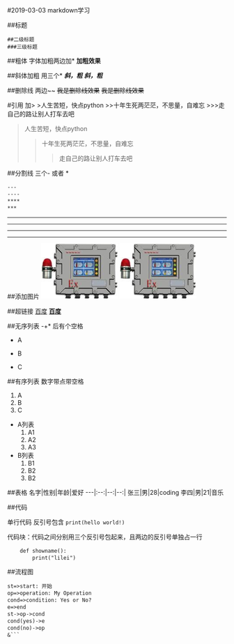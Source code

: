 
#2019-03-03 markdown学习

##标题

    ##二级标题
    ###三级标题


##粗体
字体加粗两边加*
**加粗效果**

##斜体加粗
用三个*
    ***斜，粗***
***斜，粗***

##删除线 
两边~~
    ~~我是删除线效果~~
~~我是删除线效果~~

#引用
加>
    >人生苦短，快点python
    >>十年生死两茫茫，不思量，自难忘
    >>>走自己的路让别人打车去吧

>人生苦短，快点python
>>十年生死两茫茫，不思量，自难忘
>>>走自己的路让别人打车去吧

##分割线 
三个- 或者 *

    ---
    ----
    ****
    ***
---
----
****
***

##添加图片
    ![测试图](./img/1-1.jpg "TPU")
![测试图](./img/1-1.jpg "TPU")


##超链接
    [百度](https://www.baidu.com)
**[百度](https://www.baidu.com)**

##无序列表 
-+* 后有个空格

- A
+ B
* C

##有序列表 
数字带点带空格 
1. A
2. B
3. C

- A列表
   1. A1
   2. A2
   3. A3
- B列表
    1. B1
    2. B2
    3. B2

##表格
名字|性别|年龄|爱好
---|:--:|--:|--:|
张三|男|28|coding
李四|男|21|音乐


##代码

单行代码 反引号包含
`print(hello world!)`

代码块：代码之间分别用三个反引号包起来，且两边的反引号单独占一行

```
    def showname():
        print("lilei")
```

##流程图

```flow
st=>start: 开始
op=>operation: My Operation
cond=>condition: Yes or No?
e=>end
st->op->cond
cond(yes)->e
cond(no)->op
&```
